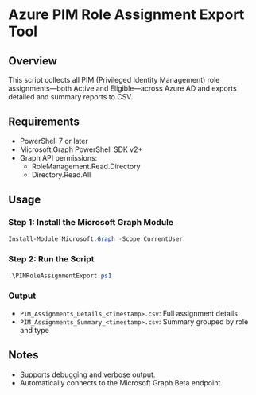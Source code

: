 # Azure PIM Role Assignment Export Tool

## Overview
This script collects all PIM (Privileged Identity Management) role assignments—both Active and Eligible—across Azure AD and exports detailed and summary reports to CSV.

## Requirements
- PowerShell 7 or later
- Microsoft.Graph PowerShell SDK v2+
- Graph API permissions:
  - RoleManagement.Read.Directory
  - Directory.Read.All

## Usage

### Step 1: Install the Microsoft Graph Module
```powershell
Install-Module Microsoft.Graph -Scope CurrentUser
```

### Step 2: Run the Script
```powershell
.\PIMRoleAssignmentExport.ps1
```

### Output
- `PIM_Assignments_Details_<timestamp>.csv`: Full assignment details
- `PIM_Assignments_Summary_<timestamp>.csv`: Summary grouped by role and type

## Notes
- Supports debugging and verbose output.
- Automatically connects to the Microsoft Graph Beta endpoint.
